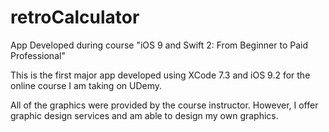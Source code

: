 # retroCalculator
App Developed during course "iOS 9 and Swift 2: From Beginner to Paid Professional"

This is the first major app developed using XCode 7.3 and iOS 9.2 for the online course I am taking on UDemy.

All of the graphics were provided by the course instructor.  However, I offer graphic design services and am able to design my own graphics.
